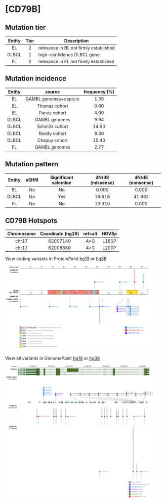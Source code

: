 # [CD79B]

## Mutation tier

|Entity|Tier|Description                           |
|:------:|:----:|--------------------------------------|
|BL    |2   |relevance in BL not firmly established|
|DLBCL |1   |high-confidence DLBCL gene            |
|FL    |2   |relevance in FL not firmly established|
## Mutation incidence

|Entity|source               |frequency (%)|
|:------:|:---------------------:|:-------------:|
|BL    |GAMBL genomes+capture| 1.39        |
|BL    |Thomas cohort        | 0.00        |
|BL    |Panea cohort         | 4.00        |
|DLBCL |GAMBL genomes        | 9.94        |
|DLBCL |Schmitz cohort       |14.90        |
|DLBCL |Reddy cohort         | 8.30        |
|DLBCL |Chapuy cohort        |15.40        |
|FL    |GAMBL genomes        | 2.77        |

## Mutation pattern

|Entity|aSHM|Significant selection|dN/dS (missense)|dN/dS (nonsense)|
|:------:|:----:|:---------------------:|:----------------:|:----------------:|
|BL    |No  |No                   | 0.000          | 0.000          |
|DLBCL |No  |Yes                  |16.616          |41.932          |
|FL    |No  |No                   |10.310          | 0.000          |




 ## CD79B Hotspots

| Chromosome |Coordinate (hg19) | ref>alt | HGVSp | 
 | :---:| :---: | :--: | :---: |
| chr17 | 62007140 | A>G | L181P |
| chr17 | 62006680 | A>G | L200P |

View coding variants in ProteinPaint [hg19](https://www.bcgsc.ca/downloads/morinlab/GAMBL/test/genes/CD79B_protein.html)  or [hg38](https://www.bcgsc.ca/downloads/morinlab/GAMBL/test/genes/CD79B_protein_hg38.html)

![image](images/proteinpaint/CD79B_NM_000626.svg)

View all variants in GenomePaint [hg19](https://www.bcgsc.ca/downloads/morinlab/GAMBL/test/genes/CD79B.html)  or [hg38](https://www.bcgsc.ca/downloads/morinlab/GAMBL/test/genes/CD79B_hg38.html)

![image](images/proteinpaint/CD79B.svg)
